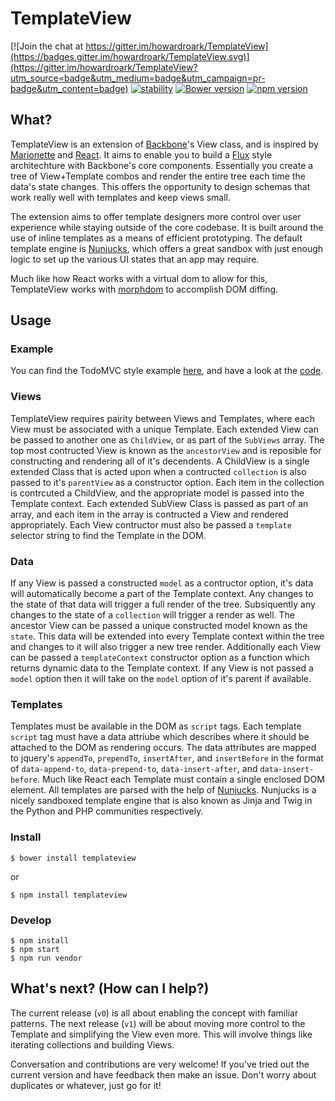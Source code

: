 # TemplateView

[![Join the chat at https://gitter.im/howardroark/TemplateView](https://badges.gitter.im/howardroark/TemplateView.svg)](https://gitter.im/howardroark/TemplateView?utm_source=badge&utm_medium=badge&utm_campaign=pr-badge&utm_content=badge)
[![stability][0]][1]
[![Bower version][2]][3]
[![npm version](https://badge.fury.io/js/templateview.svg)](https://badge.fury.io/js/templateview)

## What?

TemplateView is an extension of [Backbone][4]'s View class, and is inspired by
[Marionette][5] and [React][6].  It aims to enable you to build a [Flux][7] style
architechture with Backbone's core components. Essentially you create a tree of
View+Template combos and render the entire tree each time the data's state changes.
This offers the opportunity to design schemas that work really well with templates
and keep views small.

The extension aims to offer template designers more control over user experience
while staying outside of the core codebase. It is built around the use of inline
templates as a means of efficient prototyping.  The default template engine is 
[Nunjucks][8], which offers a great sandbox with just enough logic to set up the
various UI states that an app may require.

Much like how React works with a virtual dom to allow for this, TemplateView works
with [morphdom][9] to accomplish DOM diffing.

## Usage

### Example

You can find the TodoMVC style example [here][10], and have a look at the [code][11].

### Views

TemplateView requires pairity between Views and Templates, where each View must be 
associated with a unique Template. Each extended View can be passed to another one
as `ChildView`, or as part of the `SubViews` array.  The top most contructed View is
known as the `ancestorView` and is reposible for constructing and rendering all of it's
decendents. A ChildView is a single extended Class that is acted upon when a contructed 
`collection` is also passed to it's `parentView` as a constructor option. Each item
in the collection is contrcuted a ChildView, and the appropriate model is passed into
the Template context. Each extended SubView Class is passed as part of an array, and each
item in the array is contructed a View and rendered appropriately. Each View contructor
must also be passed a `template` selector string to find the Template in the DOM.

### Data

If any View is passed a constructed `model` as a contructor option, it's data will
automatically become a part of the Template context.  Any changes to the state of
that data will trigger a full render of the tree. Subsiquently any changes to the
state of a `collection` will trigger a render as well. The ancestor View can be passed 
a unique constructed model known as the `state`.  This data will be extended into
every Template context within the tree and changes to it will also trigger a new
tree render.  Additionally each View can be passed a `templateContext` constructor
option as a function which returns dynamic data to the Template context.  If any
View is not passed a `model` option then it will take on the `model` option of it's
parent if available.

### Templates

Templates must be available in the DOM as `script` tags. Each template `script` tag
must have a data attriube which describes where it should be attached to the DOM as
rendering occurs.  The data attributes are mapped to jquery's `appendTo`, `prependTo`,
`insertAfter`, and `insertBefore` in the format of `data-append-to`, `data-prepend-to`,
`data-insert-after`, and `data-insert-before`. Much like React each Template must contain
a single enclosed DOM element. All templates are parsed with the help of [Nunjucks][8].
Nunjucks is a nicely sandboxed template engine that is also known as Jinja and Twig in 
the Python and PHP communities respectively.

### Install

```
$ bower install templateview
```
or
```
$ npm install templateview
```

### Develop

```
$ npm install
$ npm start
$ npm run vendor
```

## What's next? (How can I help?)

The current release (`v0`) is all about enabling the concept with familiar patterns. 
The next release (`v1`) will be about moving more control to the Template and
simplifying the View even more.  This will involve things like iterating collections
and building Views.  

Conversation and contributions are very welcome! If you've tried out the current version
and have feedback then make an issue.  Don't worry about duplicates or whatever, just go
for it!


[0]: https://img.shields.io/badge/stability-stable-green.svg?style=flat-square
[1]: https://nodejs.org/api/documentation.html#documentation_stability_index
[2]: https://badge.fury.io/bo/templateview.svg
[3]: https://badge.fury.io/bo/templateview
[4]: https://github.com/jashkenas/backbone
[5]: https://github.com/marionettejs/backbone.marionette
[6]: https://github.com/facebook/react
[7]: https://facebook.github.io/flux/docs/overview.html
[8]: https://github.com/mozilla/nunjucks
[9]: https://github.com/patrick-steele-idem/morphdom
[10]: https://howardroark.github.io/TemplateView/
[11]: https://github.com/howardroark/TemplateView/tree/gh-pages
